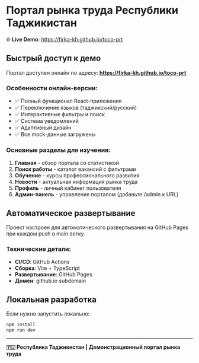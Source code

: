 # Портал рынка труда Республики Таджикистан

🌐 **Live Demo**: https://firka-kh.github.io/toco-prt

## Быстрый доступ к демо

Портал доступен онлайн по адресу: **https://firka-kh.github.io/toco-prt**

### Особенности онлайн-версии:
- ✅ Полный функционал React-приложения
- ✅ Переключение языков (таджикский/русский)  
- ✅ Интерактивные фильтры и поиск
- ✅ Система уведомлений
- ✅ Адаптивный дизайн
- ✅ Все mock-данные загружены

### Основные разделы для изучения:
1. **Главная** - обзор портала со статистикой
2. **Поиск работы** - каталог вакансий с фильтрами
3. **Обучение** - курсы профессионального развития  
4. **Новости** - актуальная информация рынка труда
5. **Профиль** - личный кабинет пользователя
6. **Админ-панель** - управление порталом (добавьте /admin к URL)

## Автоматическое развертывание

Проект настроен для автоматического развертывания на GitHub Pages при каждом push в main ветку.

### Технические детали:
- **CI/CD**: GitHub Actions
- **Сборка**: Vite + TypeScript
- **Развертывание**: GitHub Pages
- **Домен**: github.io subdomain

## Локальная разработка

Если нужно запустить локально:

```bash
npm install
npm run dev
```

---

**🇹🇯 Республика Таджикистан | Демонстрационный портал рынка труда**
